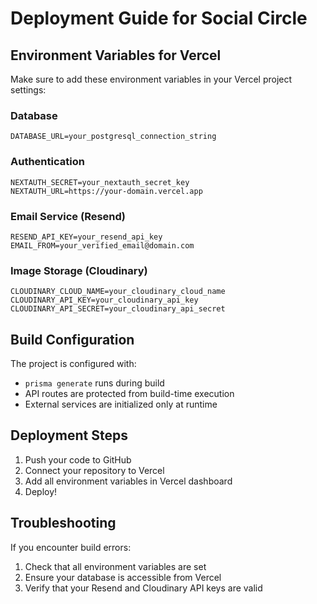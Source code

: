 # Deployment Guide for Social Circle

## Environment Variables for Vercel

Make sure to add these environment variables in your Vercel project settings:

### Database
```
DATABASE_URL=your_postgresql_connection_string
```

### Authentication
```
NEXTAUTH_SECRET=your_nextauth_secret_key
NEXTAUTH_URL=https://your-domain.vercel.app
```

### Email Service (Resend)
```
RESEND_API_KEY=your_resend_api_key
EMAIL_FROM=your_verified_email@domain.com
```

### Image Storage (Cloudinary)
```
CLOUDINARY_CLOUD_NAME=your_cloudinary_cloud_name
CLOUDINARY_API_KEY=your_cloudinary_api_key
CLOUDINARY_API_SECRET=your_cloudinary_api_secret
```

## Build Configuration

The project is configured with:
- `prisma generate` runs during build
- API routes are protected from build-time execution
- External services are initialized only at runtime

## Deployment Steps

1. Push your code to GitHub
2. Connect your repository to Vercel
3. Add all environment variables in Vercel dashboard
4. Deploy!

## Troubleshooting

If you encounter build errors:
1. Check that all environment variables are set
2. Ensure your database is accessible from Vercel
3. Verify that your Resend and Cloudinary API keys are valid 